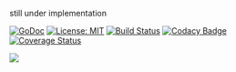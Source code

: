 still under implementation

[![GoDoc](https://godoc.org/github.com/DavidBelicza/TextRank?status.svg)](https://godoc.org/github.com/DavidBelicza/TextRank)
[![License: MIT](https://img.shields.io/badge/License-MIT-ee00ee.svg)](https://opensource.org/licenses/MIT)
[![Build Status](https://travis-ci.org/DavidBelicza/TextRank.svg?branch=master)](https://travis-ci.org/DavidBelicza/TextRank)
[![Codacy Badge](https://api.codacy.com/project/badge/Grade/fb0a0bbd2da54efc930939c76452253f)](https://www.codacy.com/app/DavidBelicza/TextRank?utm_source=github.com&amp;utm_medium=referral&amp;utm_content=DavidBelicza/TextRank&amp;utm_campaign=Badge_Grade)
[![Coverage Status](https://coveralls.io/repos/github/DavidBelicza/TextRank/badge.svg?branch=master)](https://coveralls.io/github/DavidBelicza/TextRank?branch=master)

<img src="http://i.picresize.com/images/2018/01/30/PTn3Y.png" />
